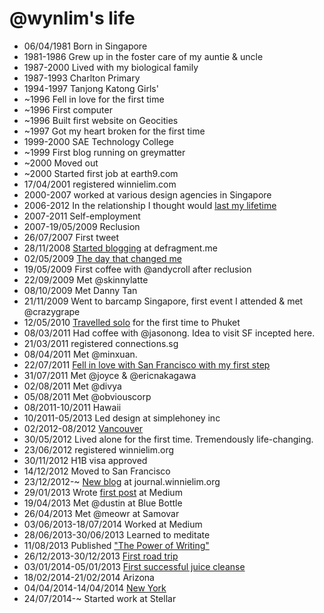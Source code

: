 @wynlim's life
===============

- 06/04/1981 Born in Singapore
- 1981-1986 Grew up in the foster care of my auntie & uncle
- 1987-2000 Lived with my biological family
- 1987-1993 Charlton Primary 
- 1994-1997 Tanjong Katong Girls'
- ~1996 Fell in love for the first time
- ~1996 First computer
- ~1996 Built first website on Geocities
- ~1997 Got my heart broken for the first time
- 1999-2000 SAE Technology College
- ~1999 First blog running on greymatter
- ~2000 Moved out
- ~2000 Started first job at earth9.com
- 17/04/2001 registered winnielim.com
- 2000-2007 worked at various design agencies in Singapore
- 2006-2012 In the relationship I thought would [last my lifetime](https://medium.com/fragmented-musings/5b235b2c2b98)
- 2007-2011 Self-employment
- 2007-19/05/2009 Reclusion
- 26/07/2007 First tweet
- 28/11/2008 [Started blogging](http://defragment.me/thoughts/and-so-it-begins) at defragment.me
- 02/05/2009 [The day that changed me](https://medium.com/fragmented-musings/d20ab933ff98)
- 19/05/2009 First coffee with @andycroll after reclusion
- 22/09/2009 Met @skinnylatte
- 08/10/2009 Met Danny Tan
- 21/11/2009 Went to barcamp Singapore, first event I attended & met @crazygrape
- 12/05/2010 [Travelled solo](http://defragment.me/thoughts/travelling-solo-finally) for the first time to Phuket
- 08/03/2011 Had coffee with @jasonong. Idea to visit SF incepted here.
- 21/03/2011 registered connections.sg
- 08/04/2011 Met @minxuan.
- 22/07/2011 [Fell in love with San Francisco with my first step](http://fragmentedposterous.wordpress.com/2011/07/23/day-one-sf/)
- 31/07/2011 Met @joyce & @ericnakagawa
- 02/08/2011 Met @divya
- 05/08/2011 Met @obviouscorp
- 08/2011-10/2011 Hawaii
- 10/2011-05/2013 Led design at simplehoney inc
- 02/2012-08/2012 [Vancouver](http://fragmentedposterous.wordpress.com/2012/07/29/what-i-have-learnt-in-vancouver/)
- 30/05/2012 Lived alone for the first time. Tremendously life-changing.
- 23/06/2012 registered winnielim.org
- 30/11/2012 H1B visa approved
- 14/12/2012 Moved to San Francisco
- 23/12/2012-~ [New blog](http://journal.winnielim.org/) at journal.winnielim.org
- 29/01/2013 Wrote [first post](https://medium.com/changing-the-world-with-lines-of-code/942f1ceb9e5d) at Medium
- 19/04/2013 Met @dustin at Blue Bottle
- 26/04/2013 Met @meowr at Samovar
- 03/06/2013-18/07/2014 Worked at Medium
- 28/06/2013-30/06/2013 Learned to meditate
- 11/08/2013 Published ["The Power of Writing"](https://medium.com/writers-on-writing/c235ee82e603)
- 26/12/2013-30/12/2013 [First road trip](https://medium.com/fragmented-moments/b1c51b19e097)
- 03/01/2014-05/01/2013 [First successful juice cleanse](https://medium.com/fragmented-musings/116b16f0d440)
- 18/02/2014-21/02/2014 Arizona
- 04/04/2014-14/04/2014 [New York](https://medium.com/fragmented-musings/new-york-99e880e8bdb0)
- 24/07/2014-~ Started work at Stellar
